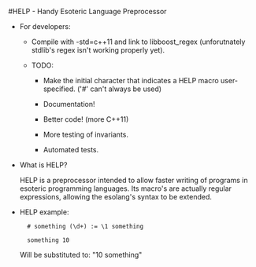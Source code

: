 #HELP - Handy Esoteric Language Preprocessor

* For developers:

	* Compile with -std=c++11 and link to libboost_regex (unforutnately stdlib's regex isn't working properly yet).

	* TODO:

		* Make the initial character that indicates a HELP macro user-specified. ('#' can't always be used)
        
		* Documentation!
        
		* Better code! (more C++11)

		* More testing of invariants.

		* Automated tests.

* What is HELP?
    
	HELP is a preprocessor intended to allow faster writing of programs in esoteric programming languages.
	Its macro's are actually regular expressions, allowing the esolang's syntax to be extended.

* HELP example:

		# something (\d+) := \1 something

		something 10

	Will be substituted to: "10 something"
